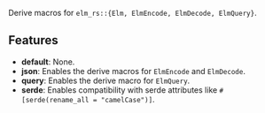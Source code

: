 Derive macros for `elm_rs::{Elm, ElmEncode, ElmDecode, ElmQuery}`.

## Features
- **default**: None.
- **json**: Enables the derive macros for `ElmEncode` and `ElmDecode`.
- **query**: Enables the derive macro for `ElmQuery`.
- **serde**: Enables compatibility with serde attributes like `#[serde(rename_all = "camelCase")]`.
